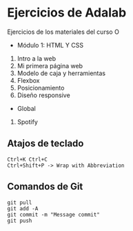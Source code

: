 # Ejercicios de Adalab

Ejercicios de los materiales del curso O

- Módulo 1: HTML Y CSS

1. Intro a la web
2. Mi primera página web
3. Modelo de caja y herramientas
4. Flexbox
5. Posicionamiento
6. Diseño responsive

- Global

1. Spotify

## Atajos de teclado

```
Ctrl+K Ctrl+C
Ctrl+Shift+P -> Wrap with Abbreviation
```

## Comandos de Git

```
git pull
git add -A
git commit -m "Message commit"
git push
```

